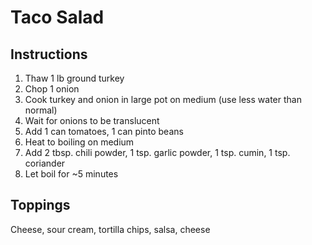 # Taco Salad

## Instructions

1. Thaw 1 lb ground turkey
1. Chop 1 onion
1. Cook turkey and onion in large pot on medium (use less water than normal)
1. Wait for onions to be translucent
1. Add 1 can tomatoes, 1 can pinto beans
1. Heat to boiling on medium
1. Add 2 tbsp. chili powder, 1 tsp. garlic powder, 1 tsp. cumin, 1 tsp. coriander
1. Let boil for ~5 minutes

## Toppings

Cheese, sour cream, tortilla chips, salsa, cheese
